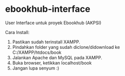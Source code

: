 # ebookhub-interface
User Interface untuk proyek Ebookhub (AKPSI)


Cara Install:

1. Pastikan sudah terinstall XAMPP.
2. Pindahkan folder yang sudah diclone/didownload ke C:/XAMPP/htdocs/book
3. Jalankan Apache dan MySQL pada XAMPP.
4. Buka browser, ketikkan localhost/book
5. Jangan lupa senyum :)
